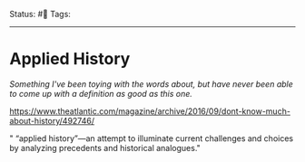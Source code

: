 Status: #🌱
Tags:
***
# Applied History

*Something I've been toying with the words about, but have never been able to come up with a definition as good as this one.*

https://www.theatlantic.com/magazine/archive/2016/09/dont-know-much-about-history/492746/

" “applied history”—an attempt to illuminate current challenges and choices by analyzing precedents and historical analogues."